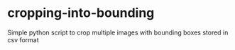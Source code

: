 # cropping-into-bounding
Simple python script to crop multiple images with bounding boxes stored in csv format
